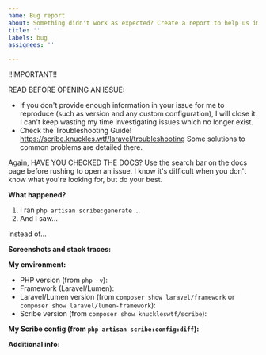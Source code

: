 ```yaml
---
name: Bug report
about: Something didn't work as expected? Create a report to help us improve.
title: ''
labels: bug
assignees: ''

---
```


!!IMPORTANT!!

READ BEFORE OPENING AN ISSUE:

- If you don't provide enough information in your issue for me to reproduce (such as version and any custom configuration), I will close it. I can't keep wasting my time investigating issues which no longer exist.
- Check the Troubleshooting Guide! https://scribe.knuckles.wtf/laravel/troubleshooting Some solutions to common problems are detailed there.


Again, HAVE YOU CHECKED THE DOCS? Use the search bar on the docs page before rushing to open an issue. I know it's difficult when you don't know what you're looking for, but do your best. 

**What happened?**
1. I ran `php artisan scribe:generate` ...
2. And I saw...

instead of...


**Screenshots and stack traces:**


**My environment:**
 - PHP version (from `php -v`): 
 - Framework (Laravel/Lumen):
 - Laravel/Lumen version (from `composer show laravel/framework` or `composer show laravel/lumen-framework`): 
 - Scribe version (from `composer show knuckleswtf/scribe`): 

**My Scribe config (from `php artisan scribe:config:diff`):**

**Additional info:**
